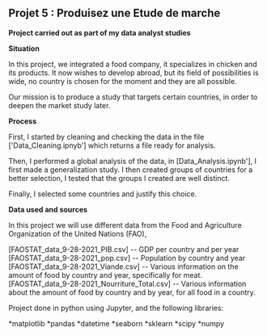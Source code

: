 ## Projet 5 : Produisez une Etude de marche

**Project carried out as part of my data analyst studies**

**Situation**

In this project, we integrated a food company, it specializes in chicken and its products. It now wishes to develop abroad, but its field of possibilities is wide, no country is chosen for the moment and they are all possible.

Our mission is to produce a study that targets certain countries, in order to deepen the market study later.


**Process**

First, I started by cleaning and checking the data in the file ['Data_Cleaning.ipnyb'] which returns a file ready for analysis.

Then, I performed a global analysis of the data, in [Data_Analysis.ipynb'], I first made a generalization study. I then created groups of countries for a better selection, I tested that the groups I created are well distinct.

Finally, I selected some countries and justify this choice.


**Data used and sources**

In this project we will use different data from the Food and Agriculture Organization of the United Nations (FAO),

[FAOSTAT_data_9-28-2021_PIB.csv] -- GDP per country and per year
[FAOSTAT_data_9-28-2021_pop.csv] -- Population by country and year
[FAOSTAT_data_9-28-2021_Viande.csv] -- Various information on the amount of food by country and year, specifically for meat.
[FAOSTAT_data_9-28-2021_Nourriture_Total.csv] -- Various information about the amount of food by country and by year, for all food in a country.


Project done in python using Jupyter, and the following libraries:

*matplotlib
*pandas
*datetime
*seaborn
*sklearn
*scipy
*numpy
